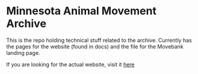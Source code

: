 # Minnesota Animal Movement Archive

This is the repo holding technical stuff related to the archive. Currently has the pages for the website (found in docs) and the file for the Movebank landing page.

If you are looking for the actual website, visit it [here](https://smthfrmn.github.io/minnesota-animal-movement-archive/)
